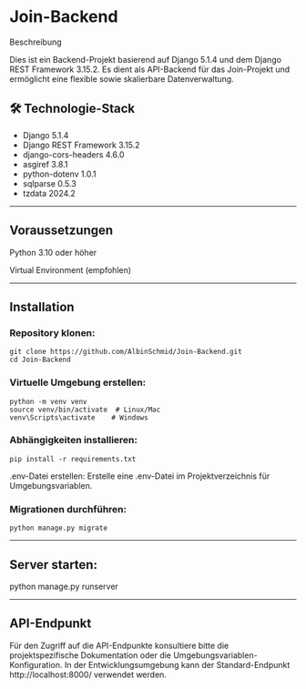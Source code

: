 # Join-Backend

Beschreibung

Dies ist ein Backend-Projekt basierend auf Django 5.1.4 und dem Django REST Framework 3.15.2. Es dient als API-Backend für das Join-Projekt und ermöglicht eine flexible sowie skalierbare Datenverwaltung.

## 🛠️ Technologie-Stack

- Django 5.1.4
- Django REST Framework 3.15.2
- django-cors-headers 4.6.0
- asgiref 3.8.1
- python-dotenv 1.0.1
- sqlparse 0.5.3
- tzdata 2024.2

---

## Voraussetzungen

Python 3.10 oder höher

Virtual Environment (empfohlen)

---

## Installation

### Repository klonen:

```
git clone https://github.com/AlbinSchmid/Join-Backend.git
cd Join-Backend
```

### Virtuelle Umgebung erstellen:

```
python -m venv venv
source venv/bin/activate  # Linux/Mac
venv\Scripts\activate    # Windows
```

### Abhängigkeiten installieren:

```
pip install -r requirements.txt
```

.env-Datei erstellen:
Erstelle eine .env-Datei im Projektverzeichnis für Umgebungsvariablen.

### Migrationen durchführen:

```
python manage.py migrate
```

---

## Server starten:

python manage.py runserver

---

## API-Endpunkt

Für den Zugriff auf die API-Endpunkte konsultiere bitte die projektspezifische Dokumentation oder die Umgebungsvariablen-Konfiguration. In der Entwicklungsumgebung kann der Standard-Endpunkt http://localhost:8000/ verwendet werden.
